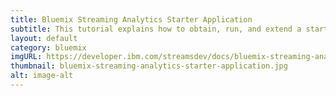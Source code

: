 ```yaml
---
title: Bluemix Streaming Analytics Starter Application
subtitle: This tutorial explains how to obtain, run, and extend a starter application that is written in Liberty for Java™ and that uses the Streaming Analytics service.
layout: default
category: bluemix
imgURL: https://developer.ibm.com/streamsdev/docs/bluemix-streaming-analytics-starter-application/
thumbnail: bluemix-streaming-analytics-starter-application.jpg
alt: image-alt
---
```

